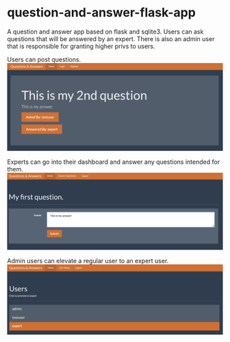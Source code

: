# question-and-answer-flask-app
A question and answer app based on flask and sqlite3. Users can ask questions that will be answered by an expert. There is also an admin user that is responsible for granting higher privs to users.

Users can post questions.
![question.png](question.png)

Experts can go into their dashboard and answer any questions intended for them.
![answer.png](answer.png)

Admin users can elevate a regular user to an expert user.
![users.png](users.png)
